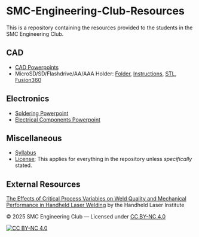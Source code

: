# SMC-Engineering-Club-Resources
This is a repository containing the resources provided to the students in the SMC Engineering Club.

## CAD
- [CAD Powerpoints](https://github.com/SMC-Engineering-Club/Resources/tree/main/Powerpoints/CAD)
- MicroSD/SD/Flashdrive/AA/AAA Holder: [Folder](https://github.com/thomas-yamada/SMC-Engineering-Club-Resources/tree/main/CAD/storage-battery), [Instructions](https://github.com/thomas-yamada/SMC-Engineering-Club-Resources/blob/main/CAD/storage-battery/word-instructions), [STL](https://github.com/thomas-yamada/SMC-Engineering-Club-Resources/blob/main/CAD/storage-battery/microSD-SD-flashdrive-AA-AAA%20holder%20final%20version.%20v1.stl), [Fusion360](https://github.com/thomas-yamada/SMC-Engineering-Club-Resources/blob/main/CAD/storage-battery/microSD-SD-flashdrive-AA-AAA%20holder%20final%20version.%20v1.f3d)

## Electronics
- [Soldering Powerpoint](https://github.com/SMC-Engineering-Club/Resources/tree/main/Powerpoints/Electronics)
- [Electrical Components Powerpoint](https://github.com/SMC-Engineering-Club/Resources/tree/main/Powerpoints/Electronics)

## Miscellaneous
- [Syllabus](https://github.com/SMC-Engineering-Club/Resources/blob/main/Syllabus.md)
- [License](https://github.com/SMC-Engineering-Club/Resources/blob/main/LICENSE); This applies for everything in the repository unless _specifically_ stated.


## External Resources


[The Effects of Critical Process Variables on Weld Quality and Mechanical Performance in Handheld Laser Welding](https://handheldlaserinstitute.com/the-effects-of-critical-process-parameters/) by the Handheld Laser Institute



&copy; 2025 SMC Engineering Club — Licensed under [CC BY-NC 4.0](https://creativecommons.org/licenses/by-nc/4.0/)

[![CC BY-NC 4.0][cc-by-nc-svg]][cc-by-nc]

[cc-by-nc]: https://creativecommons.org/licenses/by-nc/4.0/
[cc-by-nc-svg]: https://mirrors.creativecommons.org/presskit/buttons/88x31/svg/by-nc.svg
